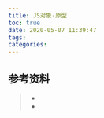 ```yaml
---
title: JS对象-原型
toc: true
date: 2020-05-07 11:39:47
tags:
categories:
---
```






## 参考资料
> - []()
> - []()
